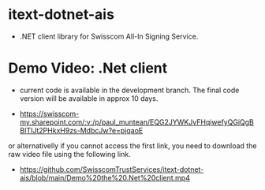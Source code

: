 # itext-dotnet-ais

* .NET client library for Swisscom All-In Signing Service.

# Demo Video: .Net client

* current code is available in the development branch. The final code version will be available in approx 10 days.

* https://swisscom-my.sharepoint.com/:v:/p/paul_muntean/EQG2JYWKJvFHqiwefyQGiQgBBITIJt2PHkxH9zs-MdbcJw?e=pjqaoE

or alternativelly if you cannot access the first link, you need to download the raw video file using the following link.

* https://github.com/SwisscomTrustServices/itext-dotnet-ais/blob/main/Demo%20the%20.Net%20client.mp4

